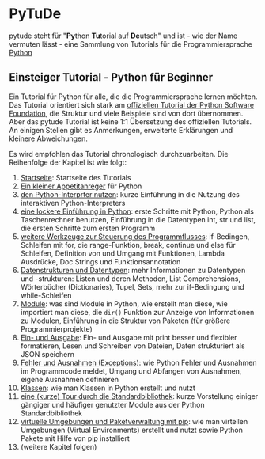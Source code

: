 # PyTuDe

pytude steht für "**Py**thon **Tu**torial auf **De**utsch" und ist - wie der Name vermuten lässt - eine Sammlung von Tutorials für die Programmiersprache [Python](https://www.python.org)

## Einsteiger Tutorial - Python für Beginner

Ein Tutorial für Python für alle, die die Programmiersprache lernen möchten. Das Tutorial orientiert sich stark am [offiziellen Tutorial der Python Software Foundation](https://docs.python.org/3/tutorial/index.html), die Struktur und viele Beispiele sind von dort übernommen. Aber das pytude Tutorial ist keine 1:1 Übersetzung des offiziellen Tutorials. An einigen Stellen gibt es Anmerkungen,  erweiterte Erklärungen und kleinere Abweichungen.

Es wird empfohlen das Tutorial chronologisch durchzuarbeiten. Die Reihenfolge der Kapitel ist wie folgt:

1. [Startseite](pythonbeginnertutorial/start.md): Startseite des Tutorials
2. [Ein kleiner Appetitanreger](pythonbeginnertutorial/appetite.md) für Python
3. [den Python-Interprter nutzen](pythonbeginnertutorial/interpreter.md): kurze Einführung in die Nutzung des interaktiven Python-Interpreters
4. [eine lockere Einführung in Python](pythonbeginnertutorial/introduction.md): erste Schritte mit Python, Python als Taschenrechner benutzen, Einführung in die Datentypen int, str und list, die ersten Schritte zum ersten Programm
5. [weitere Werkzeuge zur Steuerung des Programmflusses](pythonbeginnertutorial/controlflow.md): if-Bedingen, Schleifen mit for, die range-Funktion, break, continue und else für Schleifen, Definition von und Umgang mit Funktionen, Lambda Ausdrücke, Doc Strings und Funktionsannotation
6. [Datenstrukturen und Datentypen](pythonbeginnertutorialdatastructures.md): mehr Informationen zu Datentypen und -strukturen: Listen und deren Methoden, List Comprehensions, Wörterbücher (Dictionaries), Tupel, Sets, mehr zur if-Bedingung und while-Schleifen
7. [Module](pythonbeginnertutorialmodules.md): was sind Module in Python, wie erstellt man diese, wie importiert man diese, die `dir()` Funktion zur Anzeige von Informationen zu Modulen, Einführung in die Struktur von Paketen (für größere Programmierprojekte)
8. [Ein- und Ausgabe](pythonbeginnertutorialinputoutput.md): Ein- und Ausgabe mit print besser und flexibler formatieren, Lesen und Schreiben von Dateien, Daten strukturiert als JSON speichern
9. [Fehler und Ausnahmen (Exceptions)](pythonbeginnertutorialerrors.md): wie Python Fehler und Ausnahmen im Programmcode meldet, Umgang und Abfangen von Ausnahmen, eigene Ausnahmen definieren
10. [Klassen](classes.md): wie man Klassen in Python erstellt und nutzt
11. [eine (kurze) Tour durch die Standardbibliothek](pythonbeginnertutorialstdlib.md): kurze Vorstellung einiger gängiger und häufiger genutzter Module aus der Python Standardbibliothek
12. [virtuelle Umgebungen und Paketverwaltung mit pip](pythonbeginnertutorialvenv.md): wie man virtellen Umgebungen (Virtual Environments) erstellt und nutzt sowie Python Pakete mit Hilfe von pip installiert
13. (weitere Kapitel folgen)

